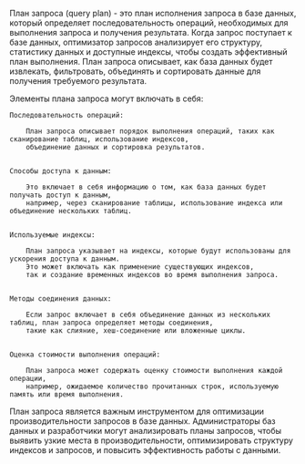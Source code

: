 План запроса (query plan) - это план исполнения запроса в базе данных, который определяет последовательность операций, 
необходимых для выполнения запроса и получения результата. Когда запрос поступает к базе данных, 
оптимизатор запросов анализирует его структуру, статистику данных и доступные индексы, чтобы создать эффективный план выполнения. 
План запроса описывает, как база данных будет извлекать, фильтровать, объединять и сортировать данные для получения требуемого результата.


Элементы плана запроса могут включать в себя:

    Последовательность операций:

        План запроса описывает порядок выполнения операций, таких как сканирование таблиц, использование индексов, 
        объединение данных и сортировка результатов.


    Способы доступа к данным:

        Это включает в себя информацию о том, как база данных будет получать доступ к данным, 
        например, через сканирование таблицы, использование индекса или объединение нескольких таблиц.


    Используемые индексы:
    
        План запроса указывает на индексы, которые будут использованы для ускорения доступа к данным. 
        Это может включать как применение существующих индексов, 
        так и создание временных индексов во время выполнения запроса.


    Методы соединения данных:

        Если запрос включает в себя объединение данных из нескольких таблиц, план запроса определяет методы соединения, 
        такие как слияние, хеш-соединение или вложенные циклы.


    Оценка стоимости выполнения операций:

        План запроса может содержать оценку стоимости выполнения каждой операции, 
        например, ожидаемое количество прочитанных строк, используемую память или время выполнения.


План запроса является важным инструментом для оптимизации производительности запросов в базе данных. 
Администраторы баз данных и разработчики могут анализировать планы запросов, чтобы выявить узкие места в производительности, 
оптимизировать структуру индексов и запросов, и повысить эффективность работы с данными.
